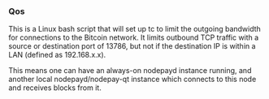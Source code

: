 ### Qos ###

This is a Linux bash script that will set up tc to limit the outgoing bandwidth for connections to the Bitcoin network. It limits outbound TCP traffic with a source or destination port of 13786, but not if the destination IP is within a LAN (defined as 192.168.x.x).

This means one can have an always-on nodepayd instance running, and another local nodepayd/nodepay-qt instance which connects to this node and receives blocks from it.
